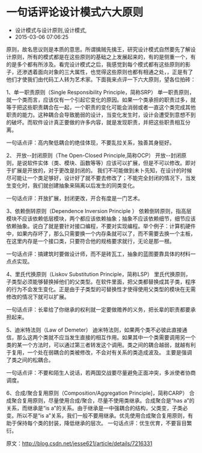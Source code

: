 # 一句话评论设计模式六大原则
- 设计模式与设计原则,设计模式,
- 2015-03-06 07:06:25


原则，故名思议则是本质的意思。所谓擒贼先擒王，研究设计模式自然要先了解设计原则，所有的模式都是在这些原则的基础之上发展起来的，有的是侧重一个，有的是多个都有所涉及。看完设计模式之后，我感觉到每个模式都有这些原则的影子，还渗透着面向对象的三大属性，也觉得这些原则也都有相通之处，，正是有了他们才使我们由代码工人转为艺术家。下面我来点评一下六大原则，望各位拍砖：


1、单一职责原则（Single Responsibility Principle，简称SRP）
单一职责原则，就一个类而言，应该仅有一个引起它变化的原因。如果一个类承担的职责过多，就等于把这些职责耦合在一起，一个职责的变化可能会消弱或者一直这个类完成其他职责的能力。这种耦合会导致脆弱的设计，当变化发生时，设计会遭受到意想不到的破坏。而软件设计真正要做的许多内容，就是发现职责，并把这些职责相互分离。

一句话点评：高内聚低耦合的绝佳体现，不要乱拉关系，独善其身挺好。

2、 开放--封闭原则（The Open-Closed Principle,简称OCP）
开放--封闭原则，是说软件实体（类、模块、函数等等）应该可以扩展，但是不可以修改。即对于扩展是开放的，对于更改是封闭的。 我们不可能做到未卜先知，在设计的时候尽可能让一个类足够好，设计好了就不要去修改了；不能完全封闭的情况下，当发生变化时，我们就创建抽象来隔离以后发生的同类变化。

一句话点评：开放扩展，封闭更改，开合有度是一门艺术。

3、依赖倒转原则（Dependence Inversion Principle ）
依赖倒转原则，指高层模块不应该依赖低层模块，两个都应该依赖抽象；抽象不应该依赖细节，细节应该依赖抽象。说白了就是要针对接口编程，不要对实现编程。举个例子：计算机硬件中，如果内存坏了，那么只需要换一个内存条就可以了，而不需要去换一个主板，在这里内存是一个接口类，只要符合他的规格要求就行，无论是那一根。

一句话点评：搞建筑时要做设计师，而不是砖瓦工，抽象的蓝图要靠具体的材料一点点实现。

4、里氏代换原则（Liskov Substitution Principle，简称LSP）
里氏代换原则，子类型必须能够替换掉他们的父类型。在软件里面，把父类都替换成其子类，程序的行为不会发生变化。正是由于子类型的可替换性才使得使用父类型的模块在无需修改的情况下就可以扩展。

一句话点评：长辈给了你继承的权利就一定要做赡养的义务，把长辈的职责都要承担起来。

5、迪米特法则（Law of Demeter）
迪米特法则，如果两个类不必彼此直接通信，那么这两个类就不应当发生直接的相互作用。如果其中一个类需要调用另一个类的某一个方法时，可以通过第三者转发这个调用。类之间的耦合越弱，就越有利于复用，一个处在弱耦合的类被修改，不会对有关系的类造成波及。 主要是强调了类之间的松耦合。

一句话点评：不要和陌生人说话，若两国交战要尽量避免正面冲突，多派使者协商调度。

6、合成/聚合复用原则（Composition/Aggregation Principle]，简称CARP）
合成聚合复用原则，尽量使用合成/聚合，尽量不使用类继承。合成聚合是“has  a”的关系，而继承是“is  a”的关系。由于继承是一中强耦合的结构，父类变，子类必变。所以不是“is  a”关系，我们一般不要用继承。优先使用合成聚合复用原则，有助于保持每个类的封装，降低继承的层次。
一句话点评：优生优育，不要盲目繁衍。

 

原文：http://blog.csdn.net/jesse621/article/details/7216331